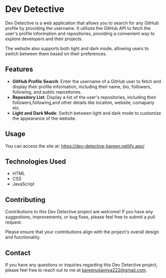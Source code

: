 

# Dev Detective

Dev Detective is a web application that allows you to search for any GitHub profile by providing the username. It utilizes the GitHub API to fetch the user's profile information and repositories, providing a convenient way to explore developers and their projects.

The website also supports both light and dark mode, allowing users to switch between them based on their preferences.

## Features

- **GitHub Profile Search**: Enter the username of a GitHub user to fetch and display their profile information, including their name, bio, followers, following, and public repositories.
- **Repository List**: Display a list of the user's repositories, including their followers,following,and other details like location, website, comapany etc.
- **Light and Dark Mode**: Switch between light and dark mode to customize the appearance of the website.

## Usage

You can access the site at: https://dev-detective-kareen.netlify.app/

## Technologies Used

- HTML
- CSS
- JavaScript

## Contributing

Contributions to this Dev Detective project are welcome! If you have any suggestions, improvements, or bug fixes, please feel free to submit a pull request.

Please ensure that your contributions align with the project's overall design and functionality.

## Contact

If you have any questions or inquiries regarding this Dev Detective project, please feel free to reach out to me at kareenujjainiya222@gmail.com.


